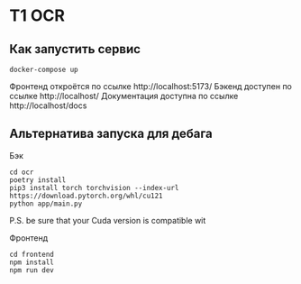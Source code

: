 # T1 OCR 

## Как запустить сервис

```shell
docker-compose up
```
Фронтенд откроётся по ссылке http://localhost:5173/
Бэкенд доступен по ссылке http://localhost/
Документация доступна по ссылке http://localhost/docs


## Альтернатива запуска для дебага

Бэк
```shell
cd ocr 
poetry install
pip3 install torch torchvision --index-url https://download.pytorch.org/whl/cu121
python app/main.py
```

P.S. be sure that your Cuda version is compatible wit

Фронтенд
```shell
cd frontend
npm install
npm run dev
```
